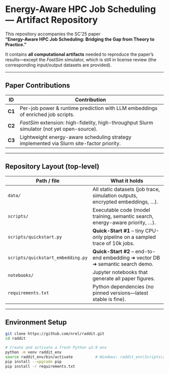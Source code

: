 # Energy-Aware HPC Job Scheduling — **Artifact Repository**

This repository accompanies the SC’25 paper  
**“Energy-Aware HPC Job Scheduling: Bridging the Gap from Theory to Practice.”**

It contains **all computational artifacts** needed to reproduce the paper’s
results—except the *FastSim* simulator, which is still in license review
(the corresponding input/output datasets are provided).

---

## Paper Contributions

| ID  | Contribution                                                                                                         |
|-----|-----------------------------------------------------------------------------------------------------------------------|
| **C1** | Per-job power & runtime prediction with LLM embeddings of enriched job scripts.                                    |
| **C2** | *FastSim* extension: high-fidelity, high-throughput Slurm simulator (not yet open-source).                         |
| **C3** | Lightweight energy-aware scheduling strategy implemented via Slurm site-factor priority.                           |

---

## Repository Layout (top-level)

| Path / file                        | What it holds                                                                  |
|-----------------------------------|--------------------------------------------------------------------------------|
| `data/`                            | All static datasets (job trace, simulation outputs, encrypted embeddings, …).  |
| `scripts/`                         | Executable code (model training, semantic search, energy-aware priority, …).   |
| `scripts/quickstart.py`    | **Quick-Start #1** – tiny CPU-only pipeline on a sampled trace of 10k jobs.           |
| `scripts/quickstart_embedding.py` | **Quick-Start #2** – end-to-end embedding ➜ vector DB ➜ semantic search demo. |
| `notebooks/`                       | Jupyter notebooks that generate all paper figures.                              |
| `requirements.txt`                 | Python dependencies (no pinned versions—latest stable is fine).                 |

---

## Environment Setup

```bash
git clone https://github.com/nrel/raddit.git
cd raddit

# Create and activate a fresh Python ≥3.9 env
python -m venv raddit_env
source raddit_env/bin/activate          # Windows: raddit_env\Scripts\activate.bat
pip install --upgrade pip
pip install -r requirements.txt